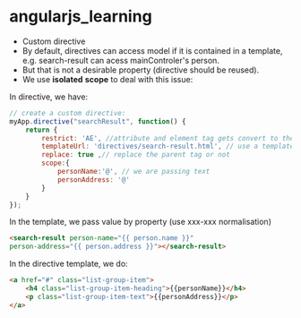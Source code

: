 # angularjs_learning
- Custom directive
- By default, directives can access model if it is contained in a template, e.g. search-result can acess
mainControler's person.
- But that is not a desirable property (directive should be reused).
- We use **isolated** **scope** to deal with this issue:

In directive, we have:
```javascript
// create a custom directive:
myApp.directive("searchResult", function() {
    return {
        restrict: 'AE', //attribute and element tag gets convert to the following template others: C class M comment
        templateUrl: 'directives/search-result.html', // use a template url
        replace: true ,// replace the parent tag or not
        scope:{
            personName:'@', // we are passing text
            personAddress: '@'
        }
    }
});
```
In the template, we pass value by property (use xxx-xxx normalisation)
```html
<search-result person-name="{{ person.name }}" 
person-address="{{ person.address }}"></search-result>
```
In the directive template, we do:
```html
<a href="#" class="list-group-item">
    <h4 class="list-group-item-heading">{{personName}}</h4>
    <p class="list-group-item-text">{{personAddress}}</p>
</a>
```
